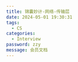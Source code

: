 ```yaml
---
title: 锦囊妙计-网络-传输层
date: 2024-05-01 19:30:31
tags: 
  - CS 
categories: 
  - Interview
password: zzy   
message: 会员文档
---
```

